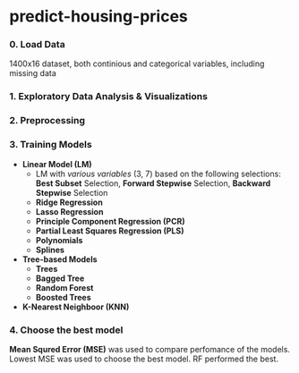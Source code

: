 # predict-housing-prices

### 0. Load Data
1400x16 dataset, both continious and categorical variables, including missing data
### 1. Exploratory Data Analysis & Visualizations
### 2. Preprocessing
### 3. Training Models 
* **Linear Model (LM)** 
  * LM with *various variables* (3, 7) based on the following selections: **Best Subset** Selection, **Forward Stepwise** Selection, **Backward Stepwise** Selection
  * **Ridge Regression**
  * **Lasso Regression**
  * **Principle Component Regression (PCR)**
  * **Partial Least Squares Regression (PLS)**
  * **Polynomials**
  * **Splines**
* **Tree-based Models**
  * **Trees**
  * **Bagged Tree**
  * **Random Forest**
  * **Boosted Trees**
* **K-Nearest Neighboor (KNN)**

### 4. Choose the best model

**Mean Squred Error (MSE)** was used to compare perfomance of the models. 
Lowest MSE was used to choose the best model. RF performed the best.
